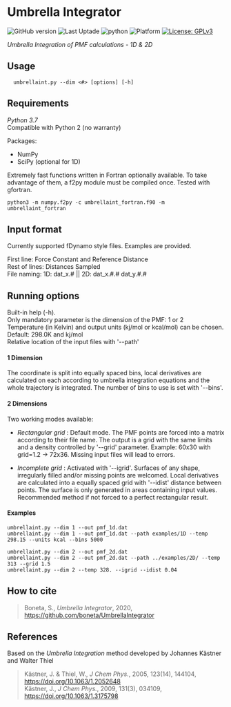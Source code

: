 # Umbrella Integrator

![GitHub version](https://img.shields.io/badge/version-0.5.2-brightgreen.svg)
![Last Uptade](https://img.shields.io/badge/%F0%9F%93%85%20last%20update%20-%2029--08--2020-green.svg)
![python](https://img.shields.io/badge/python-3.7-red.svg)
![Platform](https://img.shields.io/badge/platform-linux-lightgrey.svg)
[![License: GPLv3](https://img.shields.io/badge/license-GPLv3-blue.svg)](https://www.gnu.org/licenses/gpl-3.0)


*Umbrella Integration of PMF calculations - 1D & 2D*


## Usage
```
  umbrellaint.py --dim <#> [options] [-h]
```

## Requirements
*Python 3.7* \
Compatible with Python 2 (no warranty)

Packages:
  - NumPy
  - SciPy (optional for 1D)

Extremely fast functions written in Fortran optionally available. To take advantage of them, a f2py module must be compiled once. Tested with gfortran.

`python3 -m numpy.f2py -c umbrellaint_fortran.f90 -m umbrellaint_fortran`


## Input format

Currently supported fDynamo style files. Examples are provided.

First line: Force Constant and Reference Distance \
Rest of lines: Distances Sampled \
File naming: 1D: dat_x.# || 2D: dat_x.#.# dat_y.#.#


## Running options
Built-in help (-h).\
Only mandatory parameter is the dimension of the PMF: 1 or 2\
Temperature (in Kelvin) and output units (kj/mol or kcal/mol) can be chosen. Default: 298.0K and kj/mol\
Relative location of the input files with '--path'

#### 1 Dimension
The coordinate is split into equally spaced bins, local derivatives are calculated on each according to umbrella integration equations and the whole trajectory is integrated. The number of bins to use is set with '--bins'.

#### 2 Dimensions
Two working modes available:

 - *Rectangular grid* : Default mode. The PMF points are forced into a matrix according to their file name. The output is a grid with the same limits and a density controlled by '--grid' parameter. Example: 60x30 with grid=1.2 -> 72x36. Missing input files will lead to errors.

 - *Incomplete grid* : Activated with '--igrid'. Surfaces of any shape, irregularly filled and/or missing points are welcomed. Local derivatives are calculated into a equally spaced grid with '--idist' distance between points. The surface is only generated in areas containing input values. Recommended method if not forced to a perfect rectangular result.

#### Examples
`umbrellaint.py --dim 1 --out pmf_1d.dat`\
`umbrellaint.py --dim 1 --out pmf_1d.dat --path examples/1D --temp 298.15 --units kcal --bins 5000`

`umbrellaint.py --dim 2 --out pmf_2d.dat`\
`umbrellaint.py --dim 2 --out pmf_2d.dat --path ../examples/2D/ --temp 313 --grid 1.5`\
`umbrellaint.py --dim 2 --temp 328. --igrid --idist 0.04`


## How to cite
  > Boneta, S., _Umbrella Integrator_, 2020, https://github.com/boneta/UmbrellaIntegrator

## References
Based on the _Umbrella Integration_ method developed by Johannes Kästner and Walter Thiel

  > Kästner, J. & Thiel, W., _J Chem Phys._, 2005, 123(14), 144104, https://doi.org/10.1063/1.2052648 \
  > Kästner, J., _J Chem Phys._, 2009, 131(3), 034109, https://doi.org/10.1063/1.3175798

